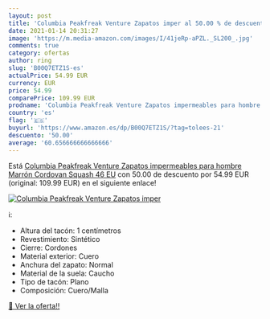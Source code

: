 ```yaml
---
layout: post
title: 'Columbia Peakfreak Venture Zapatos imper al 50.00 % de descuento'
date: 2021-01-14 20:31:27
image: 'https://m.media-amazon.com/images/I/41jeRp-aPZL._SL200_.jpg'
comments: true
category: ofertas
author: ring
slug: 'B00Q7ETZ1S-es'
actualPrice: 54.99 EUR
currency: EUR
price: 54.99
comparePrice: 109.99 EUR
prodname: 'Columbia Peakfreak Venture Zapatos impermeables para hombre   Marrón Cordovan  Squash   46 EU'
country: 'es'
flag: '🇪🇸'
buyurl: 'https://www.amazon.es/dp/B00Q7ETZ1S/?tag=tolees-21'
descuento: '50.00'
average: '60.656666666666666'
---
```


Está [Columbia Peakfreak Venture Zapatos impermeables para hombre   Marrón Cordovan  Squash   46 EU](https://www.amazon.es/dp/B00Q7ETZ1S/?tag=tolees-21) con 50.00 de descuento por 54.99 EUR (original: 109.99 EUR) en el siguiente enlace!

[![Columbia Peakfreak Venture Zapatos imper](https://m.media-amazon.com/images/I/41jeRp-aPZL._SL200_.jpg)](https://www.amazon.es/dp/B00Q7ETZ1S/?tag=tolees-21)

ℹ️:

- Altura del tacón: 1 centímetros
- Revestimiento: Sintético
- Cierre: Cordones
- Material exterior: Cuero
- Anchura del zapato: Normal
- Material de la suela: Caucho
- Tipo de tacón: Plano
- Composición: Cuero/Malla

[🛒 Ver la oferta!!](https://www.amazon.es/dp/B00Q7ETZ1S/?tag=tolees-21)
